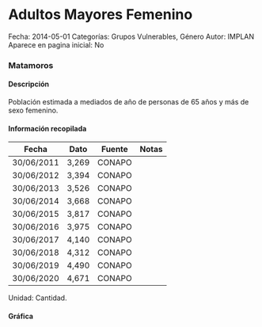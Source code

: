 Adultos Mayores Femenino
=====

Fecha: 2014-05-01
Categorías: Grupos Vulnerables, Género
Autor: IMPLAN
Aparece en pagina inicial: No

### Matamoros

#### Descripción

Población estimada a mediados de año de personas de 65 años y más de sexo femenino.

<!-- break -->

#### Información recopilada

<table class="table table-hover table-bordered matriz">
  <thead>
    <tr><th>Fecha</th><th>Dato</th><th>Fuente</th><th>Notas</th></tr>
  </thead>
  <tbody>
    <tr><td class="centrado">30/06/2011</td><td class="derecha">3,269</td><td>CONAPO</td><td></td></tr>
    <tr><td class="centrado">30/06/2012</td><td class="derecha">3,394</td><td>CONAPO</td><td></td></tr>
    <tr><td class="centrado">30/06/2013</td><td class="derecha">3,526</td><td>CONAPO</td><td></td></tr>
    <tr><td class="centrado">30/06/2014</td><td class="derecha">3,668</td><td>CONAPO</td><td></td></tr>
    <tr><td class="centrado">30/06/2015</td><td class="derecha">3,817</td><td>CONAPO</td><td></td></tr>
    <tr><td class="centrado">30/06/2016</td><td class="derecha">3,975</td><td>CONAPO</td><td></td></tr>
    <tr><td class="centrado">30/06/2017</td><td class="derecha">4,140</td><td>CONAPO</td><td></td></tr>
    <tr><td class="centrado">30/06/2018</td><td class="derecha">4,312</td><td>CONAPO</td><td></td></tr>
    <tr><td class="centrado">30/06/2019</td><td class="derecha">4,490</td><td>CONAPO</td><td></td></tr>
    <tr><td class="centrado">30/06/2020</td><td class="derecha">4,671</td><td>CONAPO</td><td></td></tr>
  </tbody>
</table>

Unidad: Cantidad.

#### Gráfica

<div id="Morrisfrtebzhf" class="grafica"></div>
  <script>
  new Morris.Line({
    element: 'Morrisfrtebzhf',
    data: [
      { fecha: '2011-06-30', dato: 3269 },
      { fecha: '2012-06-30', dato: 3394 },
      { fecha: '2013-06-30', dato: 3526 },
      { fecha: '2014-06-30', dato: 3668 },
      { fecha: '2015-06-30', dato: 3817 },
      { fecha: '2016-06-30', dato: 3975 },
      { fecha: '2017-06-30', dato: 4140 },
      { fecha: '2018-06-30', dato: 4312 },
      { fecha: '2019-06-30', dato: 4490 },
      { fecha: '2020-06-30', dato: 4671 }
    ],
    xkey: 'fecha',
    ykeys: ['dato'],
    labels: ['Dato'],
    lineColors: ['#FF5B02'],
    xLabelFormat: function(d) {
      return d.getDate()+'/'+(d.getMonth()+1)+'/'+d.getFullYear();
    },
    dateFormat: function (ts) {
      var d = new Date(ts);
      return d.getDate() + '/' + (d.getMonth() + 1) + '/' + d.getFullYear();
    }
  });
  </script>
